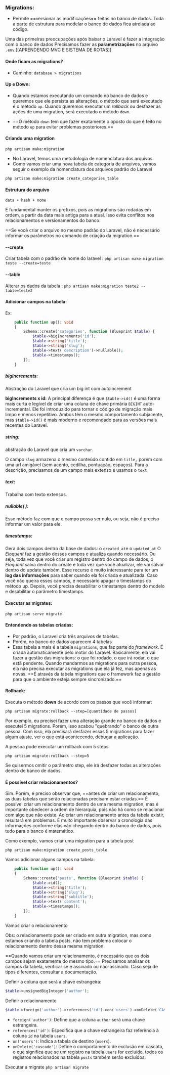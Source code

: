 
### Migrations:

- Permite ==versionar as modificações== feitas no banco de dados. Toda a parte de estrutura para modelar o banco de dados fica atrelada ao código.

Uma das primeiras preocupações após baixar o Laravel é fazer a integração com o banco de dados
Precisamos fazer as **parametrizações** no arquivo `.env`
[[APRENDENDO MVC E SISTEMA DE ROTAS]]

#### Onde ficam as migrations? 

-  Caminho: `database > migrations`

#### Up e Down:

- Quando estamos executando um comando no banco de dados e queremos que ele persista as alterações, o método que será executado é o método `up`. Quando queremos executar um _rollback_ ou desfazer as ações de uma migration, será executado o método `down`. 

- ==O método `down` tem que fazer exatamente o oposto do que é feito no método `up` para evitar problemas posteriores.==

#### Criando uma migration

`php artisan make:migration`

- No Laravel, temos uma metodologia de nomenclatura dos arquivos.
- Como vamos criar uma nova tabela de categoria de arquivos, vamos seguir o exemplo da nomenclatura dos arquivos padrão do Laravel
 
 `php artisan make:migration create_categories_table`

#### Estrutura do arquivo

`data + hash + nome`

É fundamental manter os prefixos, pois as migrations são rodadas em ordem, a partir da data mais antiga para a atual. Isso evita conflitos nos relacionamentos e versionamentos do banco.

==Se você criar o arquivo no mesmo padrão do Laravel, não é necessário informar os parâmetros no comando de criação da migration.==
#### --create

Criar tabela com o padrão de nome do laravel :
`php artisan make:migration teste --create=teste`

#### --table

Alterar os dados da tabela :
`php artisan make:migration teste2 --table=teste2`

#### Adicionar campos na tabela:

Ex:

```php
    public function up(): void
    {
        Schema::create('categories', function (Blueprint $table) {
            $table->bigIncrements('id');
            $table->string('title');
            $table->string('slug');
            $table->text('description')->nullable();
            $table->timestamps();
        });
    }
```

##### bigIncrements: 
Abstração do Laravel que cria um big int com autoincrement

**bigIncrements x id:**
A principal diferença é que `$table->id()` é uma forma mais curta e legível de criar uma coluna de chave primária `BIGINT` auto-incremental. Ele foi introduzido para tornar o código de migração mais limpo e menos repetitivo.
Ambos têm o mesmo comportamento subjacente, mas `$table->id()` é mais moderno e recomendado para as versões mais recentes do Laravel.

##### string: 
abstração do Laravel que cria um `varchar`.

O campo `slug` armazena o mesmo conteúdo contido em `title,` porém com uma url amigável (sem acento, cedilha, pontuação, espaços). 
Para a descrição, precisamos de um campo mais extenso e usamos o `text`

##### text: 
Trabalha com texto extensos. 

##### nullable( ): 
Esse método faz com que o campo possa ser nulo, ou seja, não é preciso informar um valor para ele. 

##### timestamps:
Gera dois campos dentro da base de dados: o `created_at`e o `updated_at`
O *Eloquent* faz a gestão desses campos e atualiza quando necessário. Ou seja, toda vez que você criar um registro dentro do campo de dados, o *Eloquent* salva dentro do create e toda vez que você atualizar, ele vai salvar dentro do update também.
Esse recurso é muito interessante para ter um **log das informações** para saber quando ela foi criada e atualizada. 
Caso você não queira esses campos, é necessário apagar o timestamps do método up. Depois, você precisa desabilitar o timestamps dentro do modelo e desabilitar o parâmetro timestamps.

#### Executar as migrates:

`php artisan serve migrate`

#### Entendendo as tabelas criadas:

- Por padrão, o Laravel cria três arquivos de tabelas. 
- Porém, no banco de dados aparecem 4 tabelas
- Essa tabela a mais é a tabela `migrations`, que faz parte do *framework*. É criada automaticamente pelo motor do Laravel. Basicamente, ela vai fazer a gestão das migrations: o que foi rodado, o que irá rodar, o que está pendente. Quando mandarmos as migrations para outra pessoa, ela não precisa executar as migrations que ela já fez, mas apenas as novas. ==É através da tabela migrations que o framework faz a gestão para que o ambiente esteja sempre sincronizado.==

#### Rollback:

Executa o método **down** de acordo com os passos que você informar:

`php artisan migrate:rollback --step=[quantidade de passos]`

Por exemplo, eu precisei fazer uma alteração grande no banco de dados e executei 5 migrations. Porém, isso acabou "quebrando" o banco de outra pessoa. Com isso, ela precisará desfazer essas 5 migrations para fazer algum ajuste, ver o que está acontecendo, debugar a aplicação. 

A pessoa pode executar um rollback com 5 steps:

`php artisan migrate:rollback --step=5`

Se quisermos omitir o parâmetro step, ele irá desfazer todas as alterações dentro do banco de dados.

#### É possível criar relacionamentos?

Sim. Porém, é preciso observar que, ==antes de criar um relacionamento, as duas tabelas que serão relacionadas precisam estar criadas.==
É possível criar um relacionamento dentro de uma mesma migration, mas é importante obedecer a ordem de hierarquia, pois não há como se relacionar com algo que não existe. Ao criar um relacionamento antes da tabela existir, resultará em problemas. 
É muito importante observar a cronologia das informações conforme elas vão chegando dentro do banco de dados, pois tudo para o banco é matemático.

Como exemplo, vamos criar uma migration para a tabela post

`php artisan make:migration create_posts_table`

Vamos adicionar alguns campos na tabela:

```php
    public function up(): void
    {
        Schema::create('posts', function (Blueprint $table) {
            $table->id();
            $table->string('title');
            $table->string('slug');
            $table->string('subtitle');
            $table->text('content');
            $table->timestamps();
        });
    }
```

Vamos criar o relacionamento

Obs: o relacionamento pode ser criado em outra migration, mas como estamos criando a tabela posts, não tem problema colocar o relacionamento dentro dessa mesma migration.  

==Quando vamos criar um relacionamento, é necessário que os dois campos sejam exatamente do mesmo tipo.==
Precisamos analisar os campos da tabela, verificar se é assinado ou não-assinado.
Caso seja de tipos diferentes, consultar a documentação.

Definir a coluna que será a chave estrangeira:

```php
$table->unsignedBigInteger('author'); 
```

Definir o relacionamento

```php
$table->foreign('author')->references('id')->on('users')->onDelete('CASCADE');
```

- `foreign('author')`: Define que a coluna `author` será uma chave estrangeira.
- `references('id')`: Especifica que a chave estrangeira faz referência à coluna `id` na tabela `users`.
- `on('users')`: Indica a tabela de destino (`users`).
- `onDelete('cascade')`: Define o comportamento de exclusão em cascata, o que significa que se um registro na tabela `users` for excluído, todos os registros relacionados na tabela `posts` também serão excluídos.

Executar a migrate
`php artisan migrate`